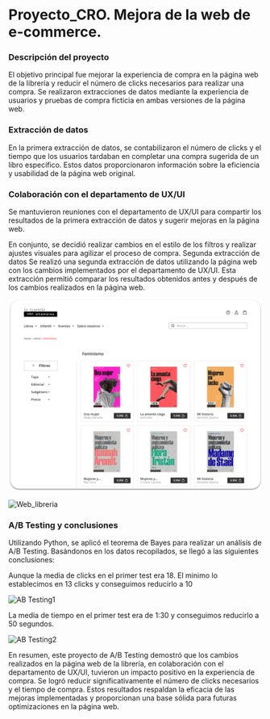 # Proyecto_CRO. Mejora de la web de e-commerce.

### Descripción del proyecto
El objetivo principal fue mejorar la experiencia de compra en la página web de la librería y reducir el número de clicks necesarios para realizar una compra.
Se realizaron extracciones de datos mediante la experiencia de usuarios y pruebas de compra ficticia en ambas versiones de la página web.

### Extracción de datos
En la primera extracción de datos, se contabilizaron el número de clicks y el tiempo que los usuarios tardaban en completar una compra sugerida de un libro específico.
Estos datos proporcionaron información sobre la eficiencia y usabilidad de la página web original.

### Colaboración con el departamento de UX/UI
Se mantuvieron reuniones con el departamento de UX/UI para compartir los resultados de la primera extracción de datos y sugerir mejoras en la página web.

En conjunto, se decidió realizar cambios en el estilo de los filtros y realizar ajustes visuales para agilizar el proceso de compra.
Segunda extracción de datos
Se realizó una segunda extracción de datos utilizando la página web con los cambios implementados por el departamento de UX/UI.
Esta extracción permitió comparar los resultados obtenidos antes y después de los cambios realizados en la página web.

![Web_libreria](images\Libreria1.png)

![Web_libreria](Libreria2.png)


### A/B Testing y conclusiones

Utilizando Python, se aplicó el teorema de Bayes para realizar un análisis de A/B Testing.
Basándonos en los datos recopilados, se llegó a las siguientes conclusiones:


Aunque la media de clicks en el primer test era 18. El minimo lo establecimos en 13 clicks y conseguimos reducirlo a 10 

![AB Testing1](AB_Testing1.jpg)

La media de tiempo en el primer test era de 1:30 y conseguimos reducirlo a 50 segundos.

![AB Testing2](AB_Testing2.jpg)


En resumen, este proyecto de A/B Testing demostró que los cambios realizados en la página web de la librería, en colaboración con el departamento de UX/UI, tuvieron un impacto positivo en la experiencia de compra. Se logró reducir significativamente el número de clicks necesarios y el tiempo de compra. Estos resultados respaldan la eficacia de las mejoras implementadas y proporcionan una base sólida para futuras optimizaciones en la página web.







